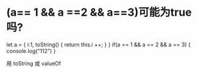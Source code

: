 # (a== 1 && a ==2 && a==3)可能为true吗?


let a = {
  i:1,
  toString() {
    return this.i ++;
  }
}
if(a == 1 && a == 2 && a == 3) {
  console.log("112")
}


用 toString 或 valueOf
